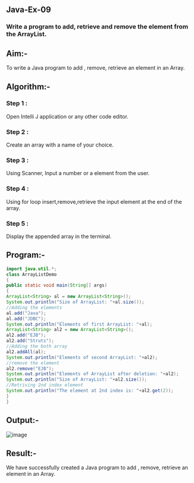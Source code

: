 ## Java-Ex-09
### Write a program to add, retrieve and remove the element from the ArrayList.
## Aim:-
To write a Java program to add , remove, retrieve an element in an Array.

## Algorithm:-
### Step 1 : 
Open Intelli J application or any other code editor.

### Step 2 : 
Create an array with a name of your choice.

### Step 3 : 
Using Scanner, Input a number or a element from the user.

### Step 4 : 
Using for loop insert,remove,retrieve the input element at the end of the array.

### Step 5 : 
Display the appended array in the terminal.

## Program:-
```java
import java.util.*;
class ArrayListDemo
{
public static void main(String[] args)
{
ArrayList<String> al = new ArrayList<String>();
System.out.println("Size of ArrayList: "+al.size());
//Adding the elements
al.add("Java");
al.add("JDBC");
System.out.println("Elements of first ArrayList: "+al);
ArrayList<String> al2 = new ArrayList<String>();
al2.add("EJB");
al2.add("Struts");
//Adding the both array
al2.addAll(al);
System.out.println("Elements of second ArrayList: "+al2);
//remove the element
al2.remove("EJB");
System.out.println("Elements of ArrayList after deletion: "+al2);
System.out.println("Size of ArrayList: "+al2.size());
//Retriving 2nd index element
System.out.println("The element at 2nd index is: "+al2.get(2));
}
}
```
## Output:-
![image](https://github.com/Kirupanandhan/Write-a-program-to-add-retrieve-and-remove-the-element-from-the-ArrayList/assets/94386222/30ac535a-417b-4095-9620-d13ec41ac45d)

## Result:-
We have successfully created a Java program to add , remove, retrieve an element in an Array.
